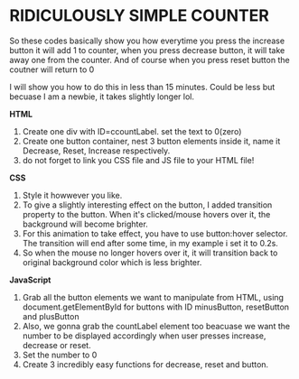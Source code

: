 # RIDICULOUSLY SIMPLE COUNTER
So these codes basically show you how everytime you press the increase button it will add 1 to counter, when you press decrease button, it will take away one from the counter. And of course when you press reset button the coutner will return to 0

I will show you how to do this in less than 15 minutes. Could be less but becuase I am a newbie, it takes slightly longer lol. 

**HTML**
1. Create one div with ID=ccountLabel. set the text to 0(zero)
2. Create one button container, nest 3 button elements inside it, name it Decrease, Reset, Increase respectively.
3. do not forget to link you CSS file and JS file to your HTML file!

**CSS**
1. Style it howwever you like.
2. To give a slightly interesting effect on the button, I added transition property to the button. When it's clicked/mouse hovers over it, the background will become brighter.
3. For this animation to take effect, you have to use button:hover selector. The transition will end after some time, in my example i set it to 0.2s.
4. So when the mouse no longer hovers over it, it will transition back to original background color which is less brighter.

**JavaScript**
1. Grab all the button elements we want to manipulate from HTML, using document.getElementById for buttons with ID minusButton, resetButton and plusButton
2. Also, we gonna grab the countLabel element too beacuase we want the number to be displayed accordingly when user presses increase, decrease or reset.
3. Set the number to 0
4. Create 3 incredibly easy functions for decrease, reset and button.
